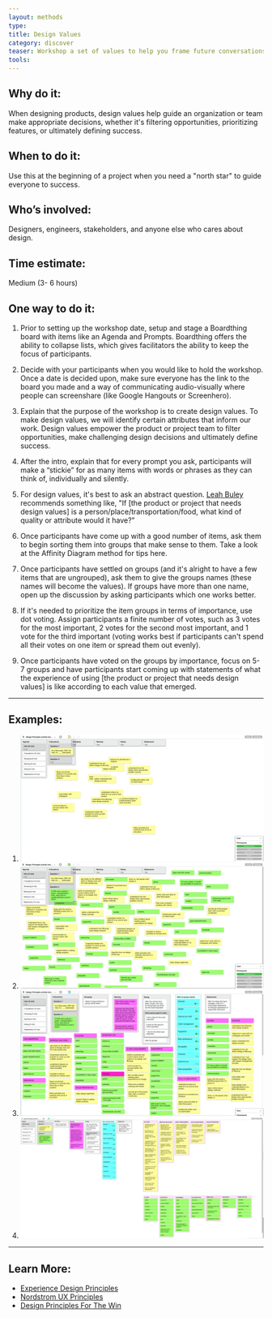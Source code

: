 ```yaml
---
layout: methods
type:
title: Design Values
category: discover
teaser: Workshop a set of values to help you frame future conversations around product success.
tools:
---
```



## Why do it:

When designing products, design values help guide an organization or team make appropriate decisions, whether it's filtering opportunities, prioritizing features, or ultimately defining success.

## When to do it:

Use this at the beginning of a project when you need a "north star" to guide everyone to success.

## Who’s involved:

Designers, engineers, stakeholders, and anyone else who cares about design.

## Time estimate:

Medium (3- 6 hours)

## One way to do it:

1. Prior to setting up the workshop date, setup and stage a Boardthing board with items like an Agenda and Prompts. Boardthing offers the ability to collapse lists, which gives facilitators the ability to keep the focus of participants.

2. Decide with your participants when you would like to hold the workshop. Once a date is decided upon, make sure everyone has the link to the board you made and a way of communicating audio-visually where people can screenshare (like Google Hangouts or Screenhero).

3. Explain that the purpose of the workshop is to create design values. To make design values, we will identify certain attributes that inform our work. Design values empower the product or project team to filter opportunities, make challenging design decisions and ultimately define success. 

4. After the intro, explain that for every prompt you ask, participants will make a “stickie” for as many items with words or phrases as they can think of, individually and silently. 

5. For design values, it's best to ask an abstract question. [Leah Buley](http://leahbuley.com/) recommends something like, "If [the product or project that needs design values] is a person/place/transportation/food, what kind of quality or attribute would it have?"

6. Once participants have come up with a good number of items, ask them to begin sorting them into groups that make sense to them. Take a look at the Affinity Diagram method for tips here.

7. Once participants have settled on groups (and it's alright to have a few items that are ungrouped), ask them to give the groups names (these names will become the values). If groups have more than one name, open up the discussion by asking participants which one works better.

8. If it's needed to prioritize the item groups in terms of importance, use dot voting. Assign participants a finite number of votes, such as 3 votes for the most important, 2 votes for the second most important, and 1 vote for the third important (voting works best if participants can't spend all their votes on one item or spread them out evenly).

9. Once participants have voted on the groups by importance, focus on 5-7 groups and have participants start coming up with statements of what the experience of using [the product or project that needs design values] is like according to each value that emerged.

---

## Examples:

1. ![design values words with Board Thing](/img/methods/dv1.png)
2. ![design values words and dot voting with Board Thing](/img/methods/dv2.png)
3. ![design values words and clustering with Board Thing](/img/methods/dv3.png)
4. ![design values words refined with Board Thing](/img/methods/dv4.png)

---

## Learn More:

* [Experience Design Principles](https://uxthink.wordpress.com/2011/02/01/expereince-design-principles/)
* [Nordstrom UX Principles](http://www.justinmarxdesign.com/nordstrom-ux-principles)
* [Design Principles For The Win](http://www.designprinciplesftw.com)
